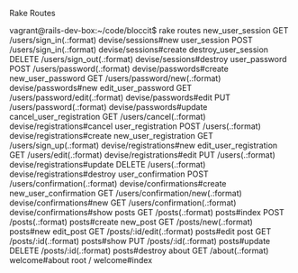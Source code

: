 Rake Routes

vagrant@rails-dev-box:~/code/bloccit$ rake routes
        new_user_session GET    /users/sign_in(.:format)          devise/sessions#new
            user_session POST   /users/sign_in(.:format)          devise/sessions#create
    destroy_user_session DELETE /users/sign_out(.:format)         devise/sessions#destroy
           user_password POST   /users/password(.:format)         devise/passwords#create
       new_user_password GET    /users/password/new(.:format)     devise/passwords#new
      edit_user_password GET    /users/password/edit(.:format)    devise/passwords#edit
                         PUT    /users/password(.:format)         devise/passwords#update
cancel_user_registration GET    /users/cancel(.:format)           devise/registrations#cancel
       user_registration POST   /users(.:format)                  devise/registrations#create
   new_user_registration GET    /users/sign_up(.:format)          devise/registrations#new
  edit_user_registration GET    /users/edit(.:format)             devise/registrations#edit
                         PUT    /users(.:format)                  devise/registrations#update
                         DELETE /users(.:format)                  devise/registrations#destroy
       user_confirmation POST   /users/confirmation(.:format)     devise/confirmations#create
   new_user_confirmation GET    /users/confirmation/new(.:format) devise/confirmations#new
                         GET    /users/confirmation(.:format)     devise/confirmations#show
                   posts GET    /posts(.:format)                  posts#index
                         POST   /posts(.:format)                  posts#create
                new_post GET    /posts/new(.:format)              posts#new
               edit_post GET    /posts/:id/edit(.:format)         posts#edit
                    post GET    /posts/:id(.:format)              posts#show
                         PUT    /posts/:id(.:format)              posts#update
                         DELETE /posts/:id(.:format)              posts#destroy
                   about GET    /about(.:format)                  welcome#about
                    root        /                                 welcome#index